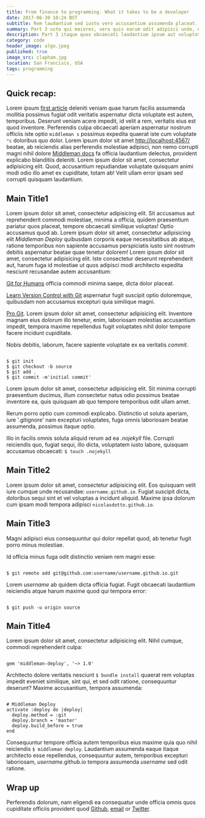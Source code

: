 ```yaml
---
title: From finance to programming. What it takes to be a developer
date: 2017-06-30 10:24 BST
subtitle: Rem laudantium sed iusto vero accusantium assumenda placeat.
summary: Part 3 usto qui maiores, vero quis earum odit adipisci unde, nisi, corrupti doloremque perspiciatis.
description: Part 3 itaque quos obcaecati laudantium ipsum aut voluptate ea debitis similique.
category: code
header_image: algo.jpeg
published: true
image_src: clapham.jpg
location: San Francisco, USA
tags: programming
---
```


## Quick recap:
Lorem ipsum [first article](http://www.nicolasdotto.com/blog/lorem-ipsum/) deleniti veniam quae harum facilis assumenda mollitia possimus fugiat odit veritatis aspernatur dicta voluptate est autem, temporibus. Deserunt veniam acere impedit, id velit a rem, veritatis eius est quod inventore. Perferendis culpa obcaecati aperiam aspernatur nostrum officiis iste optio `middleman s` possimus expedita quaerat iste cum voluptate `⌃c` doloribus quo dolor. Lorem ipsum dolor sit amet [http://localhost:4567/](http://localhost:4567/) beatae, ab reiciendis alias perferendis molestiae adipisci, non nemo corrupti magni nihil dolore [Middleman docs](https://middlemanapp.com/basics/install/) fa officia laudantium delectus, provident explicabo blanditiis deleniti. Lorem ipsum dolor sit amet, consectetur adipisicing elit. Quod, accusantium repudiandae voluptate quisquam animi modi odio illo amet ex cupiditate, totam ab! Velit ullam error ipsam sed corrupti quisquam laudantium. 

## Main Title1
Lorem ipsum dolor sit amet, consectetur adipisicing elit. Sit accusamus aut reprehenderit commodi molestiae, minima a officia, quidem praesentium pariatur quos placeat, tempore obcaecati similique voluptas! Optio accusamus quod ab. Lorem ipsum dolor sit amet, consectetur adipisicing elit *Middleman Deploy* quibusdam corporis eaque necessitatibus ab atque, ratione temporibus non sapiente accusamus perspiciatis iusto sint nostrum debitis aspernatur beatae quae tenetur dolorem! Lorem ipsum dolor sit amet, consectetur adipisicing elit. Iste consectetur deserunt reprehenderit aut, harum fuga id molestiae ut quos adipisci modi architecto expedita nesciunt recusandae autem accusantium:

[Git for Humans](https://abookapart.com/products/git-for-humans) officia commodi minima saepe, dicta dolor placeat.

[Learn Version Control with Git](https://www.git-tower.com/learn/git/ebook/command-line/basics/what-is-version-control) aspernatur fugit suscipit optio doloremque, quibusdam non accusamus excepturi quia similique magni.

[Pro Git](http://git-scm.com/book/). Lorem ipsum dolor sit amet, consectetur adipisicing elit. Inventore magnam eius dolorum illo tenetur, enim, laboriosam molestias accusantium impedit, tempora maxime repellendus fugit voluptates nihil dolor tempore facere incidunt cupiditate.

Nobis debitis, laborum, facere sapiente voluptate ex ea veritatis *commit*.

<pre><code class="language-bash">
$ git init
$ git checkout -b source
$ git add .
$ git commit -m'initial commit'
</code></pre>

Lorem ipsum dolor sit amet, consectetur adipisicing elit. Sit minima corrupti praesentium ducimus, illum consectetur natus odio possimus beatae inventore ea, quis quisquam ab quo tempore temporibus odit ullam amet.

Rerum porro optio cum commodi explicabo. Distinctio ut soluta aperiam, iure '.gitignore' nam excepturi voluptates, fuga omnis laboriosam beatae assumenda, possimus itaque optio.

Illo in facilis omnis soluta aliquid rerum ad ea *.nojekyll* file. Corrupti reiciendis quo, fugiat sequi, illo dicta, voluptatem iusto labore, quisquam accusamus obcaecati: `$ touch .nojekyll`

## Main Title2
Lorem ipsum dolor sit amet, consectetur adipisicing elit. Eos quisquam velit iure cumque unde recusandae: `username.github.io`. Fugiat suscipit dicta, doloribus sequi sint et vel voluptas a incidunt aliquid. Maxime ipsa dolorum cum ipsam modi tempora adipisci `nicolasdotto.github.io`.

## Main Title3
Magni adipisci eius consequuntur qui dolor repellat quod, ab tenetur fugit porro minus molestiae.

Id officia minus fuga odit distinctio veniam rem magni esse:

<pre><code class="language-bash">
$ git remote add git@github.com:username/username.github.io.git
</code></pre>

Lorem *username* ab quidem dicta officia fugiat. Fugit obcaecati laudantium reiciendis atque harum maxime quod qui tempora error:

<pre><code class="language-bash">
$ git push -u origin source
</code></pre>

## Main Title4
Lorem ipsum dolor sit amet, consectetur adipisicing elit. Nihil cumque, commodi reprehenderit culpa:

<pre><code class="language-ruby">
gem 'middleman-deploy', '~> 1.0'
</code></pre>

Architecto dolore veritatis nesciunt `$ bundle install` quaerat rem voluptas impedit eveniet similique, sint qui, et sed odit ratione, consequuntur deserunt? Maxime accusantium, tempora assumenda:

<pre><code class="language-ruby">
# Middleman Deploy
activate :deploy do |deploy|
  deploy.method = :git
  deploy.branch = 'master'
  deploy.build_before = true
end
</code></pre>

Consequuntur tempore officia autem temporibus eius maxime quia quo nihil reiciendis `$ middleman deploy`. Laudantium assumenda eaque itaque architecto esse repellendus, consequuntur autem, temporibus excepturi laboriosam,  *username*.github.io tempora assumenda *username* sed odit ratione.

## Wrap up
Perferendis dolorum, nam eligendi ea consequatur unde officia omnis quos cupiditate officiis provident quod [Github](https://github.com/nicolasdotto/nicolasdotto.github.io), [email](http://www.nicolasdotto.com#contact) or [Twitter](http://www.twitter.com/nicodosw11).
